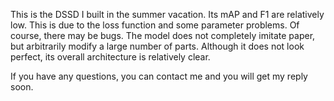 This is the DSSD I built in the summer vacation. Its mAP and F1 are relatively low. 
This is due to the loss function and some parameter problems. Of course, there may be bugs. 
The model does not completely imitate paper, but arbitrarily modify a large number of parts. 
Although it does not look perfect, its overall architecture is relatively clear.

If you have any questions, you can contact me and you will get my reply soon.